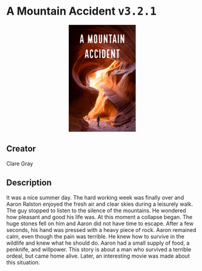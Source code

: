 
# A Mountain Accident <kbd>v3.2.1</kbd>

<center>
  <img src="./cover-1024.jpg"/>
</center>

## Creator
Clare Gray

## Description
It was a nice summer day. The hard working week was finally over and Aaron Ralston enjoyed the fresh air and clear skies during a leisurely walk. The guy stopped to listen to the silence of the mountains. He wondered how pleasant and good his life was. At this moment a collapse began. The huge stones fell on him and Aaron did not have time to escape. After a few seconds, his hand was pressed with a heavy piece of rock. Aaron remained calm, even though the pain was terrible. He knew how to survive in the wildlife and knew what he should do. Aaron had a small supply of food, a penknife, and willpower. This story is about a man who survived a terrible ordeal, but came home alive. Later, an interesting movie was made about this situation.
